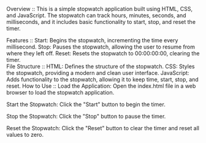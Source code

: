 Overview :: 
This is a simple stopwatch application built using HTML, CSS, and JavaScript. The stopwatch can track hours, minutes, seconds, and milliseconds, and it includes basic functionality to start, stop, and reset the timer.

Features :: 
Start: Begins the stopwatch, incrementing the time every millisecond.
Stop: Pauses the stopwatch, allowing the user to resume from where they left off.
Reset: Resets the stopwatch to 00:00:00:00, clearing the timer.<br>
File Structure :: 
HTML: Defines the structure of the stopwatch.
CSS: Styles the stopwatch, providing a modern and clean user interface.
JavaScript: Adds functionality to the stopwatch, allowing it to keep time, start, stop, and reset.
How to Use :: 
Load the Application: Open the index.html file in a web browser to load the stopwatch application.

Start the Stopwatch: Click the "Start" button to begin the timer.

Stop the Stopwatch: Click the "Stop" button to pause the timer.

Reset the Stopwatch: Click the "Reset" button to clear the timer and reset all values to zero.
